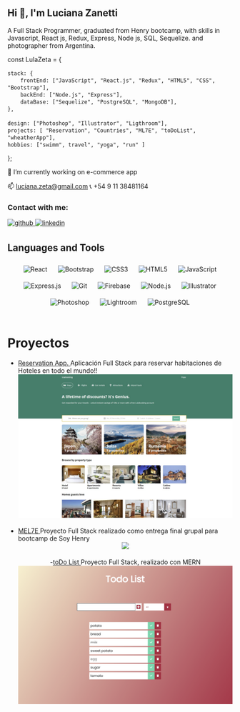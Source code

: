 ## Hi 👋, I'm Luciana Zanetti
A Full Stack Programmer, graduated from Henry bootcamp, with skills in Javascript, React js, Redux, Express, Node js, SQL, Sequelize. and photographer from Argentina.

const LulaZeta = {

    stack: {
        frontEnd: ["JavaScript", "React.js", "Redux", "HTML5", "CSS", "Bootstrap"],
        backEnd: ["Node.js", "Express"],
        dataBase: ["Sequelize", "PostgreSQL", "MongoDB"],
    },

    design: ["Photoshop", "Illustrator", "Ligthroom"],
    projects: [ "Reservation", "Countries", "ML7E", "toDoList", "wheatherApp"],
    hobbies: ["swimm", travel", "yoga", "run" ]
};

🔭 I’m currently working on e-commerce app

📫 luciana.zeta@gmail.com
📞 +54 9 11 38481164  
  

### Contact with me:  

<a href="https://github.com/https://github.com/LulaZeta" target="_blank">
<img src=https://img.shields.io/badge/github-%2324292e.svg?&style=for-the-badge&logo=github&logoColor=white alt=github style="margin-bottom: 5px;" />
</a>

<a href="https://linkedin.com/in/https://www.linkedin.com/in/luciana-zanetti-dev/" target="_blank" >
<img src=https://img.shields.io/badge/linkedin-%231E77B5.svg?&style=for-the-badge&logo=linkedin&logoColor=white alt=linkedin style="margin-bottom: 5px;" />
</a>  


<br/>  

## Languages and Tools  

<div align="center">  
<img style="margin: 10px" src="https://profilinator.rishav.dev/skills-assets/react-original-wordmark.svg" alt="React" height="40" />  
<img style="margin: 10px" src="https://profilinator.rishav.dev/skills-assets/bootstrap-plain.svg" alt="Bootstrap" height="40" />  
<img style="margin: 10px" src="https://profilinator.rishav.dev/skills-assets/css3-original-wordmark.svg" alt="CSS3" height="40" />  
<img style="margin: 10px" src="https://profilinator.rishav.dev/skills-assets/html5-original-wordmark.svg" alt="HTML5" height="40" />  
<img style="margin: 10px" src="https://profilinator.rishav.dev/skills-assets/javascript-original.svg" alt="JavaScript" height="40" />  
<img style="margin: 10px" src="https://profilinator.rishav.dev/skills-assets/express-original-wordmark.svg" alt="Express.js" height="40" />  
<img style="margin: 10px" src="https://profilinator.rishav.dev/skills-assets/git-scm-icon.svg" alt="Git" height="40" />  
<img style="margin: 10px" src="https://profilinator.rishav.dev/skills-assets/firebase.png" alt="Firebase" height="40" />  
<img style="margin: 10px" src="https://profilinator.rishav.dev/skills-assets/nodejs-original-wordmark.svg" alt="Node.js" height="40" />  
<img style="margin: 10px" src="https://profilinator.rishav.dev/skills-assets/adobe_illustrator-icon.svg" alt="Illustrator" height="40" />  
<img style="margin: 10px" src="https://profilinator.rishav.dev/skills-assets/photoshop-plain.svg" alt="Photoshop" height="40" />  
<img style="margin: 10px" src="https://profilinator.rishav.dev/skills-assets/lightroom.png" alt="Lightroom" height="40" />  
<img style="margin: 10px" src="https://profilinator.rishav.dev/skills-assets/postgresql-original-wordmark.svg" alt="PostgreSQL" height="40" />  
</div>  

<br/>  


# Proyectos


- [Reservation App. ](https://github.com/LulaZeta/reservation_app)Aplicación Full Stack para reservar habitaciones de Hoteles en todo el mundo!!
        <div align="center">
            <img src='https://github.com/LulaZeta/reservation_app/blob/main/images/reserve_app_01.jpg'  width=600><a/>
           <div/>
    <br/>
- [MEL7E ](https://github.com/LulaZeta/ProyectoGrupal)Proyecto Full Stack realizado como entrega final grupal para bootcamp de Soy Henry
        <div align="center">
            <img src='https://user-images.githubusercontent.com/77030730/179574008-a1ab6367-116b-49b7-92c5-e0593ef40145.jpg' width=600>
                 <a/>
         <div/>
  <br/>
-[toDo List ](https://github.com/LulaZeta/todo_list_fullstack)Proyecto Full Stack, realizado con MERN
  <div align="center">
            <img src='https://github.com/LulaZeta/todo_list_fullstack/blob/main/toDoList.png?raw=true'  width=600>
                 <a/>
         <div/>
    
